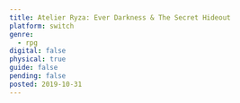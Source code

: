 ```yaml
---
title: Atelier Ryza: Ever Darkness & The Secret Hideout
platform: switch
genre:
  - rpg
digital: false
physical: true
guide: false
pending: false
posted: 2019-10-31
---
```

